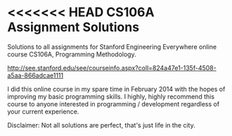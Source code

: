 <<<<<<< HEAD
CS106A Assignment Solutions
============================

Solutions to all assignments for Stanford Engineering Everywhere online course CS106A, Programming Methodology.

http://see.stanford.edu/see/courseinfo.aspx?coll=824a47e1-135f-4508-a5aa-866adcae1111 

I did this online course in my spare time in February 2014 with the hopes of improving my basic programming skills. I highly, highly recommend this course to anyone interested in programming / development regardless of your current experience. 

Disclaimer: Not all solutions are perfect, that's just life in the city.
